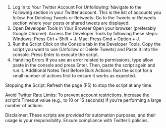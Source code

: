 1. Log In to Your Twitter Account
For Unfollowing:
Navigate to the Following section in your Twitter account. This is the list of accounts you follow.
For Deleting Tweets or Retweets:
Go to the Tweets or Retweets section where your posts or shared tweets are displayed.
2. Open Developer Tools in Your Browser
Open your browser (preferably Google Chrome).
Access the Developer Tools by following these steps:
Windows: Press Ctrl + Shift + J.
Mac: Press Cmd + Option + J.
3. Run the Script
Click on the Console tab in the Developer Tools.
Copy the script you want to use (Unfollow or Delete Tweets) and Paste it into the console.
Press Enter to execute the script.
4. Handling Errors
If you see an error related to permissions, type allow paste in the console and press Enter.
Then, paste the script again and run it.
Additional Notes
Test Before Bulk Actions:
Run the script for a small number of actions first to ensure it works as expected.

Stopping the Script:
Refresh the page (F5) to stop the script at any time.

Avoid Twitter Rate Limits:
To prevent account restrictions, increase the script's Timeout value (e.g., to 10 or 15 seconds) if you’re performing a large number of actions.

Disclaimer:
These scripts are provided for automation purposes, and their usage is your responsibility. Ensure compliance with Twitter’s policies.
